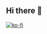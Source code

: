 ## Hi there 👋

<!--
**SirenTheSiren/SirenTheSiren** is a ✨ _special_ ✨ repository because its `README.md` (this file) appears on your GitHub profile.

Here are some ideas to get you started:

- 🔭 I’m currently working on ...
- 🌱 I’m currently learning ...
- 👯 I’m looking to collaborate on ...
- 🤔 I’m looking for help with ...
- 💬 Ask me about ...
- 📫 How to reach me: ...
- 😄 Pronouns: ...
- ⚡ Fun fact: ...
-->


[![ko-fi](https://ko-fi.com/img/githubbutton_sm.svg)](https://ko-fi.com/V7V013UPVX)
